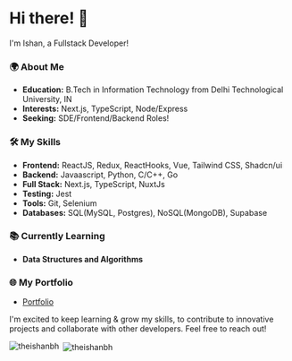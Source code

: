 # Hi there! 👋

I'm Ishan, a Fullstack Developer!

### 🌍 About Me
- **Education:** B.Tech in Information Technology from Delhi Technological University, IN
- **Interests:** Next.js, TypeScript, Node/Express
- **Seeking:** SDE/Frontend/Backend Roles!

### 🛠️ My Skills
- **Frontend:** ReactJS, Redux, ReactHooks, Vue, Tailwind CSS, Shadcn/ui
- **Backend:** Javaascript, Python, C/C++, Go
- **Full Stack:** Next.js, TypeScript, NuxtJs
- **Testing:** Jest
- **Tools:** Git, Selenium
- **Databases:** SQL(MySQL, Postgres), NoSQL(MongoDB), Supabase

### 📚 Currently Learning
- **Data Structures and Algorithms**

### 🌐 My Portfolio
- [Portfolio]([https://portfolio-v3-steel.vercel.app/](https://portfolio-v3-steel.vercel.app/))

I'm excited to keep learning & grow my skills, to contribute to innovative projects and collaborate with other developers. Feel free to reach out!

<p><img align="left" src="https://github-readme-stats.vercel.app/api/top-langs?username=theishanbh&show_icons=true&locale=en&layout=compact" alt="theishanbh" /></p>

<p>&nbsp;<img align="center" src="https://github-readme-stats.vercel.app/api?username=theishanbh&show_icons=true&locale=en" alt="theishanbh" /></p>
